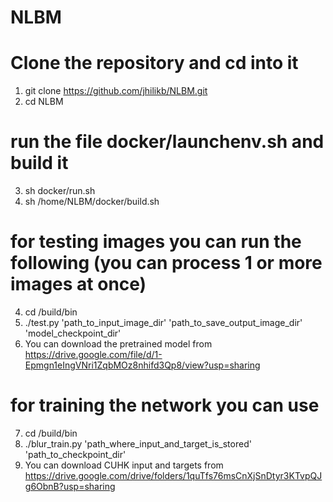 # NLBM
#  Clone the repository and cd into it 
1. git clone https://github.com/jhilikb/NLBM.git
2. cd  NLBM
# run the file docker/launchenv.sh and build it
3. sh docker/run.sh
4. sh /home/NLBM/docker/build.sh
# for testing images you can run the following (you can process 1 or more images at once)
4. cd /build/bin
5. ./test.py 'path_to_input_image_dir' 'path_to_save_output_image_dir' 'model_checkpoint_dir'
6. You can download the pretrained model from https://drive.google.com/file/d/1-Epmgn1eIngVNri1ZqbMOz8nhifd3Qp8/view?usp=sharing
# for training the network you can use 
7. cd /build/bin
8. ./blur_train.py 'path_where_input_and_target_is_stored' 'path_to_checkpoint_dir'
9. You can download CUHK input and targets from https://drive.google.com/drive/folders/1quTfs76msCnXjSnDtyr3KTvpQJg6ObnB?usp=sharing


